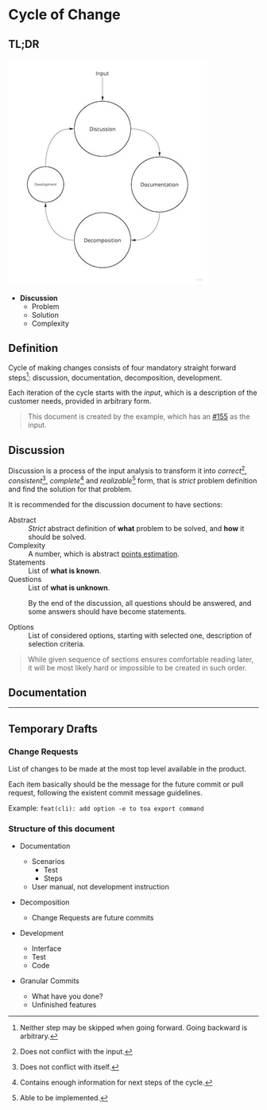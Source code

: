 # Cycle of Change

## TL;DR

[![4D](4d.jpg)](https://miro.com/app/board/uXjVOoy0ImU=/?moveToWidget=3458764528657645700&cot=14)

- **Discussion**
    - Problem
    - Solution
    - Complexity

## Definition

Cycle of making changes consists of four mandatory straight forward steps[^1]: discussion,
documentation, decomposition, development.

Each iteration of the cycle starts with the *input*, which is a description of the customer needs,
provided in arbitrary form.

> This document is created by the example, which has
> an [#155](https://github.com/toa-io/toa/issues/155) as the input.

[^1]: Neither step may be skipped when going forward. Going backward is arbitrary.

## Discussion

Discussion is a process of the input analysis to transform it into *correct*[^2], *consistent*[^3],
*complete*[^4] and *realizable*[^5] form, that is *strict* problem definition and find the solution
for that problem.

It is recommended for the discussion document to have sections:

<dl>
<dt>Abstract</dt>
<dd>
<i>Strict</i> abstract definition of <b>what</b> problem to be solved, and <b>how</b> it should be solved.
</dd>
<dt>Complexity</dt>
<dd>A number, which is abstract <a href="https://www.atlassian.com/agile/project-management/estimation">points estimation</a>.</dd>
<dt>Statements</dt>
<dd>List of <b>what is known</b>.</dd>
<dt>Questions</dt>
<dd>
List of <b>what is unknown</b>.

By the end of the discussion, all questions should be answered, and some answers should have become
statements.
</dd>
<dt>Options</dt>
<dd>List of considered options, starting with selected one, description of selection criteria.</dd>
</dl>

> While given sequence of sections ensures comfortable reading later, it will be most likely hard or
> impossible to be created in such order.

[^2]: Does not conflict with the input.
[^3]: Does not conflict with itself.
[^4]: Contains enough information for next steps of the cycle.
[^5]: Able to be implemented.

## Documentation

---

## Temporary Drafts

### Change Requests

List of changes to be made at the most top level available in the product.

Each item basically should be the message for the future commit or pull request, following the
existent commit message guidelines.

Example: `feat(cli): add option -e to toa export command`

### Structure of this document

- Documentation
    - Scenarios
        - Test
        - Steps
    - User manual, not development instruction
- Decomposition
    - Change Requests are future commits
- Development
    - Interface
    - Test
    - Code

- Granular Commits
    - What have you done?
    - Unfinished features 

